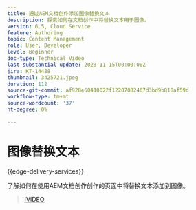 ```yaml
---
title: 通过AEM文档创作添加图像替换文本
description: 探索如何在文档创作中将替换文本用于图像。
version: 6.5, Cloud Service
feature: Authoring
topic: Content Management
role: User, Developer
level: Beginner
doc-type: Technical Video
last-substantial-update: 2023-11-15T00:00:00Z
jira: KT-14488
thumbnail: 3425721.jpeg
duration: 112
source-git-commit: af928e60410022f12207082467d3bd9b818af59d
workflow-type: tm+mt
source-wordcount: '37'
ht-degree: 0%

---
```



# 图像替换文本

{{edge-delivery-services}}

了解如何在使用AEM文档创作创作的页面中将替换文本添加到图像。

>[!VIDEO](https://video.tv.adobe.com/v/3425721/?learn=on)
